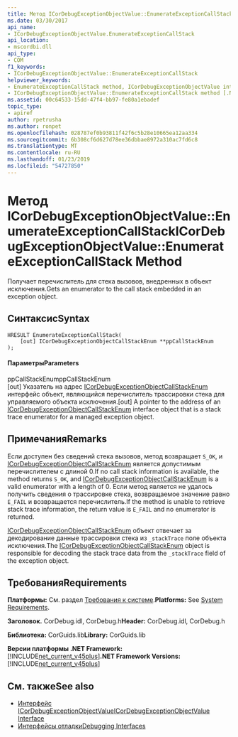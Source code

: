 ```yaml
---
title: Метод ICorDebugExceptionObjectValue::EnumerateExceptionCallStack
ms.date: 03/30/2017
api_name:
- ICorDebugExceptionObjectValue.EnumerateExceptionCallStack
api_location:
- mscordbi.dll
api_type:
- COM
f1_keywords:
- ICorDebugExceptionObjectValue::EnumerateExceptionCallStack
helpviewer_keywords:
- EnumerateExceptionCallStack method, ICorDebugExceptionObjectValue interface [.NET Framework debugging]
- ICorDebugExceptionObjectValue::EnumerateExceptionCallStack method [.NET Framework debugging]
ms.assetid: 00c64533-15dd-47f4-bb97-fe80a1ebadef
topic_type:
- apiref
author: rpetrusha
ms.author: ronpet
ms.openlocfilehash: 028787ef0b93811f42f6c5b28e10665ea12aa334
ms.sourcegitcommit: 6b308cf6d627d78ee36dbbae8972a310ac7fd6c8
ms.translationtype: MT
ms.contentlocale: ru-RU
ms.lasthandoff: 01/23/2019
ms.locfileid: "54727850"
---
```

# <a name="icordebugexceptionobjectvalueenumerateexceptioncallstack-method"></a><span data-ttu-id="3b0ac-102">Метод ICorDebugExceptionObjectValue::EnumerateExceptionCallStack</span><span class="sxs-lookup"><span data-stu-id="3b0ac-102">ICorDebugExceptionObjectValue::EnumerateExceptionCallStack Method</span></span>
<span data-ttu-id="3b0ac-103">Получает перечислитель для стека вызовов, внедренных в объект исключения.</span><span class="sxs-lookup"><span data-stu-id="3b0ac-103">Gets an enumerator to the call stack embedded in an exception object.</span></span>  
  
## <a name="syntax"></a><span data-ttu-id="3b0ac-104">Синтаксис</span><span class="sxs-lookup"><span data-stu-id="3b0ac-104">Syntax</span></span>  
  
```  
HRESULT EnumerateExceptionCallStack(  
    [out] ICorDebugExceptionObjectCallStackEnum **ppCallStackEnum  
);  
```  
  
#### <a name="parameters"></a><span data-ttu-id="3b0ac-105">Параметры</span><span class="sxs-lookup"><span data-stu-id="3b0ac-105">Parameters</span></span>  
 <span data-ttu-id="3b0ac-106">ppCallStackEnum</span><span class="sxs-lookup"><span data-stu-id="3b0ac-106">ppCallStackEnum</span></span>  
 <span data-ttu-id="3b0ac-107">[out] Указатель на адрес [ICorDebugExceptionObjectCallStackEnum](../../../../docs/framework/unmanaged-api/debugging/icordebugexceptionobjectcallstackenum-interface.md) интерфейс объект, являющийся перечислитель трассировки стека для управляемого объекта исключения.</span><span class="sxs-lookup"><span data-stu-id="3b0ac-107">[out] A pointer to the address of an [ICorDebugExceptionObjectCallStackEnum](../../../../docs/framework/unmanaged-api/debugging/icordebugexceptionobjectcallstackenum-interface.md) interface object that is a stack trace enumerator for a managed exception object.</span></span>  
  
## <a name="remarks"></a><span data-ttu-id="3b0ac-108">Примечания</span><span class="sxs-lookup"><span data-stu-id="3b0ac-108">Remarks</span></span>  
 <span data-ttu-id="3b0ac-109">Если доступен без сведений стека вызовов, метод возвращает `S_OK`, и [ICorDebugExceptionObjectCallStackEnum](../../../../docs/framework/unmanaged-api/debugging/icordebugexceptionobjectcallstackenum-interface.md) является допустимым перечислителем с длиной 0.</span><span class="sxs-lookup"><span data-stu-id="3b0ac-109">If no call stack information is available, the method returns `S_OK`, and [ICorDebugExceptionObjectCallStackEnum](../../../../docs/framework/unmanaged-api/debugging/icordebugexceptionobjectcallstackenum-interface.md) is a valid enumerator with a length of 0.</span></span> <span data-ttu-id="3b0ac-110">Если метод является не удалось получить сведения о трассировке стека, возвращаемое значение равно `E_FAIL` и возвращается перечислитель.</span><span class="sxs-lookup"><span data-stu-id="3b0ac-110">If the method is unable to retrieve stack trace information, the return value is `E_FAIL` and no enumerator is returned.</span></span>  
  
 <span data-ttu-id="3b0ac-111">[ICorDebugExceptionObjectCallStackEnum](../../../../docs/framework/unmanaged-api/debugging/icordebugexceptionobjectcallstackenum-interface.md) объект отвечает за декодирование данные трассировки стека из `_stackTrace` поле объекта исключения.</span><span class="sxs-lookup"><span data-stu-id="3b0ac-111">The [ICorDebugExceptionObjectCallStackEnum](../../../../docs/framework/unmanaged-api/debugging/icordebugexceptionobjectcallstackenum-interface.md) object is responsible for decoding the stack trace data from the `_stackTrace` field of the exception object.</span></span>  
  
## <a name="requirements"></a><span data-ttu-id="3b0ac-112">Требования</span><span class="sxs-lookup"><span data-stu-id="3b0ac-112">Requirements</span></span>  
 <span data-ttu-id="3b0ac-113">**Платформы:** См. раздел [Требования к системе](../../../../docs/framework/get-started/system-requirements.md).</span><span class="sxs-lookup"><span data-stu-id="3b0ac-113">**Platforms:** See [System Requirements](../../../../docs/framework/get-started/system-requirements.md).</span></span>  
  
 <span data-ttu-id="3b0ac-114">**Заголовок.** CorDebug.idl, CorDebug.h</span><span class="sxs-lookup"><span data-stu-id="3b0ac-114">**Header:** CorDebug.idl, CorDebug.h</span></span>  
  
 <span data-ttu-id="3b0ac-115">**Библиотека:** CorGuids.lib</span><span class="sxs-lookup"><span data-stu-id="3b0ac-115">**Library:** CorGuids.lib</span></span>  
  
 <span data-ttu-id="3b0ac-116">**Версии платформы .NET Framework:** [!INCLUDE[net_current_v45plus](../../../../includes/net-current-v45plus-md.md)]</span><span class="sxs-lookup"><span data-stu-id="3b0ac-116">**.NET Framework Versions:** [!INCLUDE[net_current_v45plus](../../../../includes/net-current-v45plus-md.md)]</span></span>  
  
## <a name="see-also"></a><span data-ttu-id="3b0ac-117">См. также</span><span class="sxs-lookup"><span data-stu-id="3b0ac-117">See also</span></span>
- [<span data-ttu-id="3b0ac-118">Интерфейс ICorDebugExceptionObjectValue</span><span class="sxs-lookup"><span data-stu-id="3b0ac-118">ICorDebugExceptionObjectValue Interface</span></span>](../../../../docs/framework/unmanaged-api/debugging/icordebugexceptionobjectvalue-interface.md)
- [<span data-ttu-id="3b0ac-119">Интерфейсы отладки</span><span class="sxs-lookup"><span data-stu-id="3b0ac-119">Debugging Interfaces</span></span>](../../../../docs/framework/unmanaged-api/debugging/debugging-interfaces.md)
